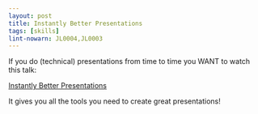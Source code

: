 ```yaml
---
layout: post
title: Instantly Better Presentations
tags: [skills]
lint-nowarn: JL0004,JL0003
---
```


If you do (technical) presentations from time to time you WANT to watch this talk:

[Instantly Better Presentations](https://www.youtube.com/watch?v=W_i_DrWic88)

It gives you all the tools you need to create great presentations!

